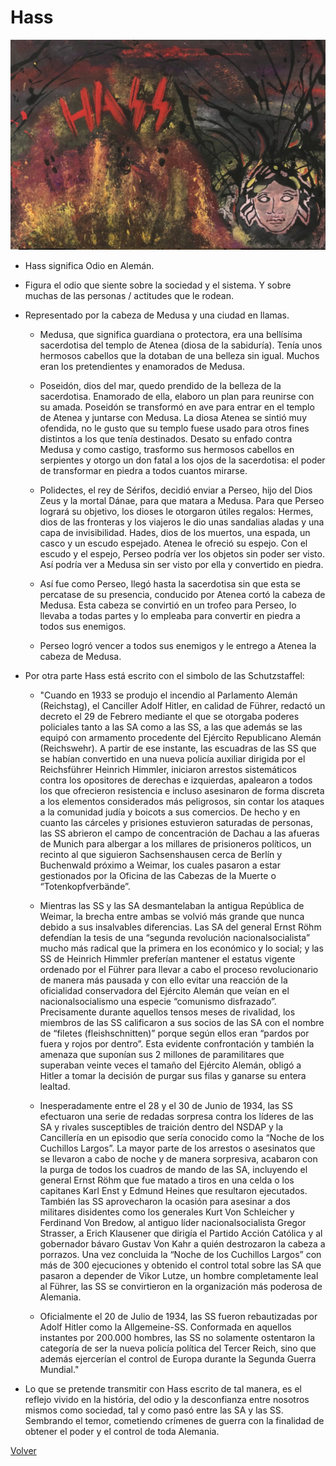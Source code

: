 # Hass

![](./img/08/Hass.jpg)

- Hass significa Odio en Alemán.

- Figura el odio que siente sobre la sociedad y el sistema. Y sobre muchas de las personas / actitudes que le rodean.

- Representado por la cabeza de Medusa y una ciudad en llamas.

  - Medusa, que significa guardiana o protectora, era una bellísima sacerdotisa del templo de Atenea (diosa de la sabiduría). Tenía unos hermosos cabellos que la dotaban de una belleza sin igual. Muchos eran los pretendientes y enamorados de Medusa.

  - Poseidón, dios del mar, quedo prendido de la belleza de la sacerdotisa. Enamorado de ella, elaboro un plan para reunirse con su amada. Poseidón se transformó en ave para entrar en el templo de Atenea y juntarse con Medusa. La diosa Atenea se sintió muy ofendida, no le gusto que su templo fuese usado para otros fines distintos a los que tenía destinados. Desato su enfado contra Medusa y como castigo, trasformo sus hermosos cabellos en serpientes y otorgo un don fatal a los ojos de la sacerdotisa: el poder de transformar en piedra a todos cuantos mirarse.

  - Polidectes, el rey de Sérifos, decidió enviar a Perseo, hijo del Dios Zeus y la mortal Dánae, para que matara a Medusa. Para que Perseo logrará su objetivo, los dioses le otorgaron útiles regalos: Hermes, dios de las fronteras y los viajeros le dio unas sandalias aladas y una capa de invisibilidad. Hades, dios de los muertos, una espada, un casco y un escudo espejado. Atenea le ofreció su espejo. Con el escudo y el espejo, Perseo podría ver los objetos sin poder ser visto. Así podría ver a Medusa sin ser visto por ella y convertido en piedra.

  - Así fue como Perseo, llegó hasta la sacerdotisa sin que esta se percatase de su presencia, conducido por Atenea cortó la cabeza de Medusa. Esta cabeza se convirtió en un trofeo para Perseo, lo llevaba a todas partes y lo empleaba para convertir en piedra a todos sus enemigos.

  - Perseo logró vencer a todos sus enemigos y le entrego a Atenea la cabeza de Medusa.

- Por otra parte Hass está escrito con el simbolo de las Schutzstaffel:

  - "Cuando en 1933 se produjo el incendio al Parlamento Alemán (Reichstag), el Canciller Adolf Hitler, en calidad de Führer, redactó un decreto el 29 de Febrero mediante el que se otorgaba poderes policiales tanto a las SA como a las SS, a las que además se las equipó con armamento procedente del Ejército Republicano Alemán (Reichswehr). A partir de ese instante, las escuadras de las SS que se habían convertido en una nueva policía auxiliar dirigida por el Reichsführer Heinrich Himmler, iniciaron arrestos sistemáticos contra los opositores de derechas e izquierdas, apalearon a todos los que ofrecieron resistencia e incluso asesinaron de forma discreta a los elementos considerados más peligrosos, sin contar los ataques a la comunidad judía y boicots a sus comercios. De hecho y en cuanto las cárceles y prisiones estuvieron saturadas de personas, las SS abrieron el campo de concentración de Dachau a las afueras de Munich para albergar a los millares de prisioneros políticos, un recinto al que siguieron Sachsenshausen cerca de Berlín y Buchenwald próximo a Weimar, los cuales pasaron a estar gestionados por la Oficina de las Cabezas de la Muerte o “Totenkopfverbände”.

  - Mientras las SS y las SA desmantelaban la antigua República de Weimar, la brecha entre ambas se volvió más grande que nunca debido a sus insalvables diferencias. Las SA del general Ernst Röhm defendían la tesis de una “segunda revolución nacionalsocialista” mucho más radical que la primera en los económico y lo social; y las SS de Heinrich Himmler preferían mantener el estatus vigente ordenado por el Führer para llevar a cabo el proceso revolucionario de manera más pausada y con ello evitar una reacción de la oficialidad conservadora del Ejército Alemán que veían en el nacionalsocialismo una especie “comunismo disfrazado”. Precisamente durante aquellos tensos meses de rivalidad, los miembros de las SS calificaron a sus socios de las SA con el nombre de “filetes (fleishschnitten)” porque según ellos eran “pardos por fuera y rojos por dentro”. Esta evidente confrontación y también la amenaza que suponían sus 2 millones de paramilitares que superaban veinte veces el tamaño del Ejército Alemán, obligó a Hitler a tomar la decisión de purgar sus filas y ganarse su entera lealtad.

  - Inesperadamente entre el 28 y el 30 de Junio de 1934, las SS efectuaron una serie de redadas sorpresa contra los líderes de las SA y rivales susceptibles de traición dentro del NSDAP y la Cancillería en un episodio que sería conocido como la “Noche de los Cuchillos Largos”. La mayor parte de los arrestos o asesinatos que se llevaron a cabo de noche y de manera sorpresiva, acabaron con la purga de todos los cuadros de mando de las SA, incluyendo el general Ernst Röhm que fue matado a tiros en una celda o los capitanes Karl Enst y Edmund Heines que resultaron ejecutados. También las SS aprovecharon la ocasión para asesinar a dos militares disidentes como los generales Kurt Von Schleicher y Ferdinand Von Bredow, al antiguo líder nacionalsocialista Gregor Strasser, a Erich Klausener que dirigía el Partido Acción Católica y al gobernador bávaro Gustav Von Kahr a quién destrozaron la cabeza a porrazos. Una vez concluida la “Noche de los Cuchillos Largos” con más de 300 ejecuciones y obtenido el control total sobre las SA que pasaron a depender de Vikor Lutze, un hombre completamente leal al Führer, las SS se convirtieron en la organización más poderosa de Alemania.

  - Oficialmente el 20 de Julio de 1934, las SS fueron rebautizadas por Adolf Hitler como la Allgemeine-SS. Conformada en aquellos instantes por 200.000 hombres, las SS no solamente ostentaron la categoría de ser la nueva policía política del Tercer Reich, sino que además ejercerían el control de Europa durante la Segunda Guerra Mundial."

- Lo que se pretende transmitir con Hass escrito de tal manera, es el reflejo vivido en la história, del odio y la desconfianza entre nosotros mismos como sociedad, tal y como pasó entre las SA y las SS. Sembrando el temor, cometiendo crímenes de guerra con la finalidad de obtener el poder y el control de toda Alemania.

[Volver](https://victorrodrigueznavarro.github.io/)
